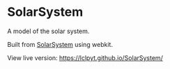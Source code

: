 # SolarSystem
A model of the solar system.

Built from <a href="https://github.com/LCLPYT/SolarSystem">SolarSystem</a> using webkit.

View live version: https://lclpyt.github.io/SolarSystem/
